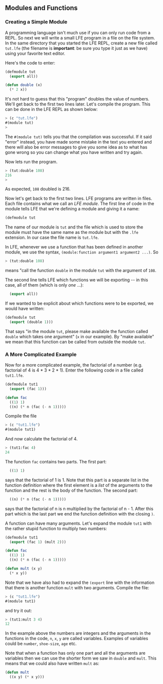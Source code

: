 ## Modules and Functions

### Creating a Simple Module

A programming language isn't much use if you can only run code from a REPL. So next we will write a small LFE program in a file on the file system. In the same directory that you started the LFE REPL, create a new file called ``tut.lfe`` (the filename is **important**: be sure you type it just as we have) using your favorite text editor.

Here's the code to enter:

```lisp
(defmodule tut
  (export all))

(defun double (x)
  (* 2 x))
```

It's not hard to guess that this "program" doubles the value of numbers. We'll get back to the first two lines later. Let's compile the program. This can be done in the LFE REPL as shown below:

```lisp
> (c "tut.lfe")
#(module tut)
>
```

The ``#(module tut)`` tells you that the compilation was successful. If it said "error" instead, you have made some mistake in the text you entered and there will also be error messages to give you some idea as to what has gone wrong so you can change what you have written and try again.

Now lets run the program.

```lisp
> (tut:double 108)
216
>
```

As expected, ``108`` doubled is 216.

Now let's get back to the first two lines. LFE programs are written in files. Each file contains what we call an *LFE module*. The first line of code in the module tells LFE that we're defining a module and giving it a name:

```lisp
(defmodule tut
```
The name of our module is ``tut`` and the file which is used to store the module must have the same name as the module but with the ``.lfe`` extension. In our case the file name is ``tut.lfe``.

In LFE, whenever we use a function that has been defined in another module, we use the syntax, ``(module:function argument1 argument2 ...)``. So

```lisp
> (tut:double 108)
```

means "call the function ``double`` in the module ``tut`` with the argument of ``108``.

The second line tells LFE which functions we will be exporting -- in this case, all of them (which is only *one* ...):

```lisp
  (export all))
```

If we wanted to be explicit about which functions were to be exported, we would have written:

```lisp
(defmodule tut
  (export (double 1)))
```

That says "in the module ``tut``, please make available the function called ``double`` which takes one argument" (``x`` in our example). By "make available" we mean that this function can be called from outside the module ``tut``.

### A More Complicated Example

Now for a more complicated example, the factorial of a number (e.g. factorial of 4 is 4 * 3 * 2 * 1). Enter the following code in a file called ``tut1.lfe``.

```lisp
(defmodule tut1
  (export (fac 1)))

(defun fac
  ((1) 1)
  ((n) (* n (fac (- n 1)))))
```

Compile the file

```lisp
> (c "tut1.lfe")
#(module tut1)
```

And now calculate the factorial of 4.

```lisp
> (tut1:fac 4)
24
```

The function ``fac`` contains two parts. The first part:

```lisp
  ((1) 1)
```

says that the factorial of 1 is 1. Note that this part is a separate list in the function definition where the first element is a *list* of the arguments to the function and the rest is the body of the function. The second part:

```lisp
  ((n) (* n (fac (- n 1)))))
```

says that the factorial of n is n multiplied by the factorial of n - 1. After this part which is the last part we end the function definition with the closing ``)``.

A function can have many arguments. Let's expand the module ``tut1`` with the rather stupid function to multiply two numbers:

```lisp
(defmodule tut1
  (export (fac 1) (mult 2)))

(defun fac
  ((1) 1)
  ((n) (* n (fac (- n 1)))))

(defun mult (x y)
  (* x y))

```

Note that we have also had to expand the ``(export`` line with the information that there is another function ``mult`` with two arguments. Compile the file:

```lisp
> (c "tut1.lfe")
#(module tut1)
```
and try it out:

```lisp
> (tut1:mult 3 4)
12
```

In the example above the numbers are integers and the arguments in the functions in the code, ``n``, ``x``, ``y`` are called variables. Examples of variables could be ``number``, ``shoe-size``, ``age`` etc.

Note that when a function has only one part and all the arguments are variables then we can use the shorter form we saw in ``double`` and ``mult``. This means that we could also have written ``mult`` as:

```lisp
(defun mult
  ((x y) (* x y)))
```

